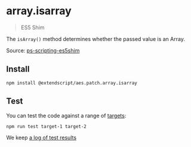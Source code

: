# array.isarray

> ES5 Shim

The `isArray()` method determines whether the passed value is an Array.

Source: [ps-scripting-es5shim](https://github.com/EugenTepin/ps-scripting-es5shim/blob/master/lib/Array/isArray.js)

## Install

    npm install @extendscript/aes.patch.array.isarray

## Test

You can test the code against a range of [targets](https://github.com/nbqx/fakestk/blob/master/resources/versions.json):

    npm run test target-1 target-2

We keep [a log of test results](./test/results_log.md)
